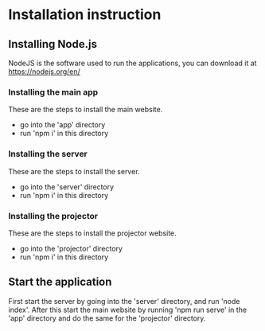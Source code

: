 # Installation instruction

## Installing Node.js
NodeJS is the software used to run the applications, you can download it at https://nodejs.org/en/

### Installing the main app
These are the steps to install the main website.

- go into the 'app' directory
- run 'npm i' in this directory

### Installing the server
These are the steps to install the server.

- go into the 'server' directory
- run 'npm i' in this directory

### Installing the projector
These are the steps to install the projector website.

- go into the 'projector' directory
- run 'npm i' in this directory

## Start the application
First start the server by going into the 'server' directory, and run 'node index'. After this start the main website by running 'npm run serve' in the 'app' directory and do the same for the 'projector' directory.
